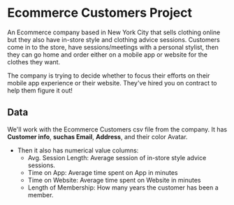 # Ecommerce Customers Project

An Ecommerce company based in New York City that sells clothing online but they also have in-store style and clothing advice sessions. Customers come in to the store, have sessions/meetings with a personal stylist, then they can go home and order either on a mobile app or website for the clothes they want.

The company is trying to decide whether to focus their efforts on their mobile app experience or their website. They've hired you on contract to help them figure it out!

## Data

We'll work with the Ecommerce Customers csv file from the company. It has **Customer info**, **suchas Email**, **Address**, and their color Avatar.

- Then it also has numerical value columns:
  - Avg. Session Length: Average session of in-store style advice sessions.
  - Time on App: Average time spent on App in minutes
  - Time on Website: Average time spent on Website in minutes
  - Length of Membership: How many years the customer has been a member.
